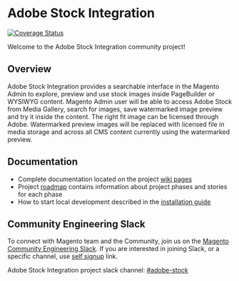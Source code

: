 # Adobe Stock Integration

[![Coverage Status](https://coveralls.io/repos/github/magento/adobe-stock-integration/badge.svg?branch=develop)](https://coveralls.io/github/magento/adobe-stock-integration?branch=develop)

Welcome to the Adobe Stock Integration community project!

## Overview

Adobe Stock Integration provides a searchable interface in the Magento Admin to explore, preview and use stock images inside PageBuilder or WYSIWYG content. Magento Admin user will be able to access Adobe Stock from Media Gallery, search for images, save watermarked image preview and try it inside the content. The right fit image can be licensed through Adobe. Watermarked preview images will be replaced with licensed file in media storage and across all CMS content currently using the watermarked preview.

## Documentation

- Complete documentation located on the project [wiki pages](https://github.com/magento/adobe-stock-integration/wiki)   
- Project [roadmap](https://github.com/magento/adobe-stock-integration/wiki/Adobe-Stock-Image-Integration-Roadmap) contains information about project phases and stories for each phase 
- How to start local development described in the [installation guide](https://github.com/magento/adobe-stock-integration/wiki/Installation-Guide)

## Community Engineering Slack

To connect with Magento team and the Community, join us on the [Magento Community Engineering Slack](https://magentocommeng.slack.com). 
If you are interested in joining Slack, or a specific channel, use [self signup](https://tinyurl.com/engcom-slack) link.

Adobe Stock Integration project slack channel: [#adobe-stock](https://magentocommeng.slack.com/messages/CJLSYEPFA)